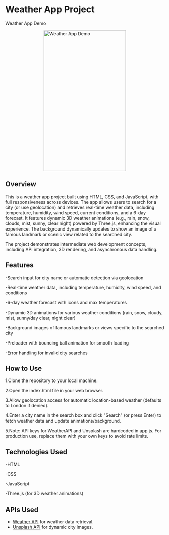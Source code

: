 # Weather App Project

Weather App Demo
<div style="display: flex; justify-content: center;">
  <img width="260" height="444" alt="Weather App Demo" src="https://github.com/user-attachments/assets/338d6db2-3403-473c-8419-aea39e712b4c">
</div>

## Overview

This is a weather app project built using HTML, CSS, and JavaScript, with full responsiveness across devices. The app allows users to search for a city (or use geolocation) and retrieves real-time weather data, including temperature, humidity, wind speed, current conditions, and a 6-day forecast. It features dynamic 3D weather animations (e.g., rain, snow, clouds, mist, sunny, clear night) powered by Three.js, enhancing the visual experience. The background dynamically updates to show an image of a famous landmark or scenic view related to the searched city.

The project demonstrates intermediate web development concepts, including API integration, 3D rendering, and asynchronous data handling.

## Features

-Search input for city name or automatic detection via geolocation

-Real-time weather data, including temperature, humidity, wind speed, and conditions

-6-day weather forecast with icons and max temperatures

-Dynamic 3D animations for various weather conditions (rain, snow, cloudy, mist, sunny/day clear, night clear)

-Background images of famous landmarks or views specific to the searched city

-Preloader with bouncing ball animation for smooth loading

-Error handling for invalid city searches

## How to Use

1.Clone the repository to your local machine.

2.Open the index.html file in your web browser.

3.Allow geolocation access for automatic location-based weather (defaults to London if denied).

4.Enter a city name in the search box and click "Search" (or press Enter) to fetch weather data and update animations/background.

5.Note: API keys for WeatherAPI and Unsplash are hardcoded in app.js. For production use, replace them with your own keys to avoid rate limits.

## Technologies Used
 
-HTML

-CSS

-JavaScript

-Three.js (for 3D weather animations)

## APIs Used

- [Weather API](https://www.weatherapi.com/) for weather data retrieval.
- [Unsplash API](https://unsplash.com/developers) for dynamic city images.




